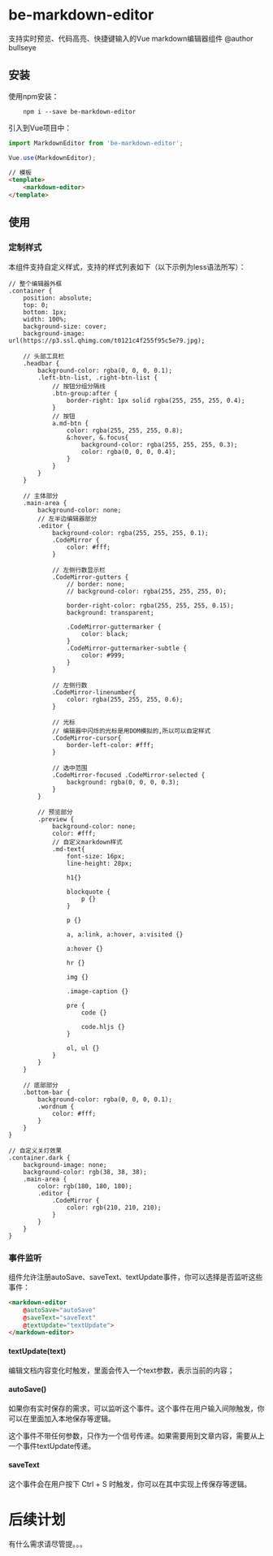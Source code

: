 # be-markdown-editor

支持实时预览、代码高亮、快捷键输入的Vue markdown编辑器组件
@author bullseye

## 安装

使用npm安装：

```
	npm i --save be-markdown-editor
```

引入到Vue项目中：

``` javascript
import MarkdownEditor from 'be-markdown-editor';

Vue.use(MarkdownEditor);
```

``` html
// 模板
<template>
	<markdown-editor>
</template>
```

## 使用

### 定制样式

本组件支持自定义样式，支持的样式列表如下（以下示例为less语法所写）：
``` less
// 整个编辑器外框
.container {
	position: absolute;
	top: 0;
	bottom: 1px;
	width: 100%;
	background-size: cover;
	background-image: url(https://p3.ssl.qhimg.com/t0121c4f255f95c5e79.jpg);

	// 头部工具栏
	.headbar {
		background-color: rgba(0, 0, 0, 0.1);
		.left-btn-list, .right-btn-list {
			// 按钮分组分隔线
			.btn-group:after {
				border-right: 1px solid rgba(255, 255, 255, 0.4);
			}
			// 按钮
			a.md-btn {
				color: rgba(255, 255, 255, 0.8);
				&:hover, &.focus{
					background-color: rgba(255, 255, 255, 0.3);
					color: rgba(0, 0, 0, 0.4);
				}
			}
		}
	}

	// 主体部分
	.main-area {
		background-color: none;
		// 左半边编辑器部分
		.editor {
			background-color: rgba(255, 255, 255, 0.1);
			.CodeMirror {
				color: #fff;
			}
			
			// 左侧行数显示栏
			.CodeMirror-gutters {
				// border: none;
				// background-color: rgba(255, 255, 255, 0);
				
				border-right-color: rgba(255, 255, 255, 0.15);
				background: transparent;
				
				.CodeMirror-guttermarker {
					color: black;
				}
				.CodeMirror-guttermarker-subtle {
					color: #999;
				}
			}
			
			// 左侧行数
			.CodeMirror-linenumber{
				color: rgba(255, 255, 255, 0.6);
			}
			
			// 光标
			// 编辑器中闪烁的光标是用DOM模拟的,所以可以自定样式
			.CodeMirror-cursor{
				border-left-color: #fff;
			}
			
			// 选中范围
			.CodeMirror-focused .CodeMirror-selected { 
				background: rgba(0, 0, 0, 0.3); 
			}
		}
		
		// 预览部分
		.preview {
			background-color: none;
			color: #fff;
			// 自定义markdown样式
			.md-text{
				font-size: 16px;
				line-height: 28px;
			
				h1{}

				blockquote {
					p {}
				}
			
				p {}
			
				a, a:link, a:hover, a:visited {}
				
				a:hover {}
				
				hr {}
			
				img {}
			
				.image-caption {}
				
				pre {
					code {}
					
					code.hljs {}
				}
				
				ol, ul {}
			}
		}
	}

	// 底部部分
	.bottom-bar {
		background-color: rgba(0, 0, 0, 0.1);
		.wordnum {
			color: #fff;
		}
	}
}

// 自定义关灯效果
.container.dark {
	background-image: none;
	background-color: rgb(38, 38, 38);
	.main-area {
		color: rgb(180, 180, 180);
		.editor {
			.CodeMirror {
				color: rgb(210, 210, 210);
			}
		}
	}
}
```

### 事件监听

组件允许注册autoSave、saveText、textUpdate事件，你可以选择是否监听这些事件：
``` html
<markdown-editor
	@autoSave="autoSave"
	@saveText="saveText"
	@textUpdate="textUpdate">
</markdown-editor>
```

#### textUpdate(text)

编辑文档内容变化时触发，里面会传入一个text参数，表示当前的内容；

#### autoSave()

如果你有实时保存的需求，可以监听这个事件。这个事件在用户输入间隙触发，你可以在里面加入本地保存等逻辑。

这个事件不带任何参数，只作为一个信号传递。如果需要用到文章内容，需要从上一个事件textUpdate传递。

#### saveText

这个事件会在用户按下 Ctrl + S 时触发，你可以在其中实现上传保存等逻辑。

# 后续计划

有什么需求请尽管提。。。


